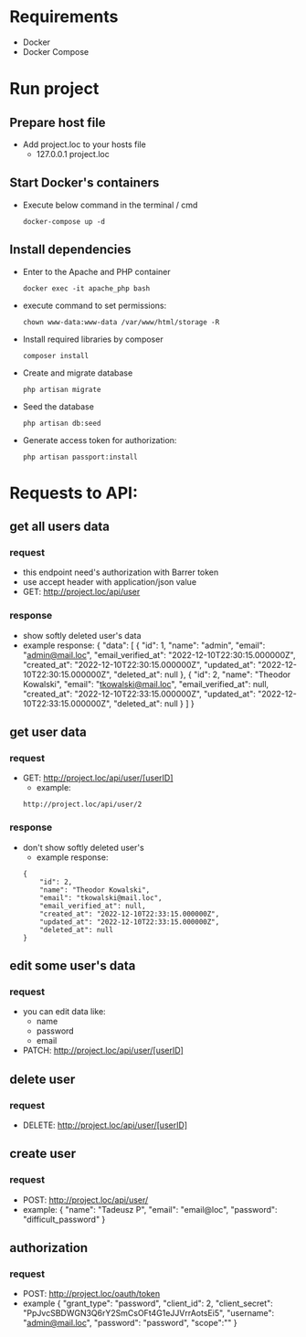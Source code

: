 # Requirements
- Docker
- Docker Compose

# Run project

## Prepare host file
- Add project.loc to your hosts file
    - 127.0.0.1 project.loc
## Start Docker's containers
- Execute below command in the terminal / cmd
    ```
    docker-compose up -d
    ```
## Install dependencies 
- Enter to the Apache and PHP container
    ```
    docker exec -it apache_php bash
    ```
- execute command to set permissions:
    ```
    chown www-data:www-data /var/www/html/storage -R
    ```
- Install required libraries by composer 
    ```
    composer install
    ```
- Create and migrate database
    ```
    php artisan migrate
    ```
- Seed the database
    ```
    php artisan db:seed
    ```
- Generate access token for authorization:
    ```
    php artisan passport:install
    ```
# Requests to API:
## get all users data
### request
- this endpoint need's authorization with Barrer token
- use accept header with application/json value
- GET: http://project.loc/api/user
### response
- show softly deleted user's data
- example response:
{
    "data": [
        {
            "id": 1,
            "name": "admin",
            "email": "admin@mail.loc",
            "email_verified_at": "2022-12-10T22:30:15.000000Z",
            "created_at": "2022-12-10T22:30:15.000000Z",
            "updated_at": "2022-12-10T22:30:15.000000Z",
            "deleted_at": null
        },
        {
            "id": 2,
            "name": "Theodor Kowalski",
            "email": "tkowalski@mail.loc",
            "email_verified_at": null,
            "created_at": "2022-12-10T22:33:15.000000Z",
            "updated_at": "2022-12-10T22:33:15.000000Z",
            "deleted_at": null
        }
    ]
}
## get user data
### request
- GET: http://project.loc/api/user/[userID]
    - example:
    ```
    http://project.loc/api/user/2
    ```
### response
- don't show softly deleted user's
    - example response:
    ```
    {
        "id": 2,
        "name": "Theodor Kowalski",
        "email": "tkowalski@mail.loc",
        "email_verified_at": null,
        "created_at": "2022-12-10T22:33:15.000000Z",
        "updated_at": "2022-12-10T22:33:15.000000Z",
        "deleted_at": null
    }
    ```
## edit some user's data
### request
- you can edit data like:
    - name
    - password
    - email
- PATCH: http://project.loc/api/user/[userID]
## delete user
### request
- DELETE: http://project.loc/api/user/[userID]
## create user
### request
- POST: http://project.loc/api/user/
- example:
{
    "name": "Tadeusz P",
    "email": "email@loc",
    "password": "difficult_password"
}
## authorization
### request
- POST: http://project.loc/oauth/token
- example
{
    "grant_type": "password",
    "client_id": 2,
    "client_secret": "PpJvcSBDWGN3Q6rY2SmCsOFt4G1eJJVrrAotsEi5",
    "username": "admin@mail.loc",
    "password": "password",
    "scope":""
}
    
    
